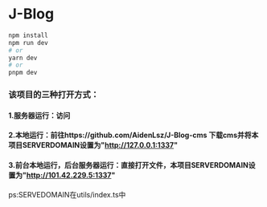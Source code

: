 # J-Blog

```bash
npm install
npm run dev
# or
yarn dev
# or
pnpm dev
```
### 该项目的三种打开方式：
#### 1.服务器运行：访问
#### 2.本地运行：前往https://github.com/AidenLsz/J-Blog-cms 下载cms并将本项目SERVERDOMAIN设置为"http://127.0.0.1:1337"
#### 3.前台本地运行，后台服务器运行：直接打开文件，本项目SERVERDOMAIN设置为"http://101.42.229.5:1337"
ps:SERVEDOMAIN在utils/index.ts中


